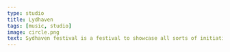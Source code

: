 ```yaml
---
type: studio
title: Lydhaven
tags: [music, studio]
image: circle.png
text: Sydhaven festival is a festival to showcase all sorts of initiatives and culture that has been going on in the area.
---
```

